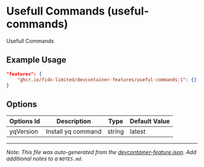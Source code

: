 
# Usefull Commands (useful-commands)

Usefull Commands

## Example Usage

```json
"features": {
    "ghcr.io/fidx-limited/devcontainer-features/useful-commands:1": {}
}
```

## Options

| Options Id | Description | Type | Default Value |
|-----|-----|-----|-----|
| yqVersion | Install yq command | string | latest |



---

_Note: This file was auto-generated from the [devcontainer-feature.json](https://github.com/fidx-limited/devcontainer-features/blob/main/src/useful-commands/devcontainer-feature.json).  Add additional notes to a `NOTES.md`._
